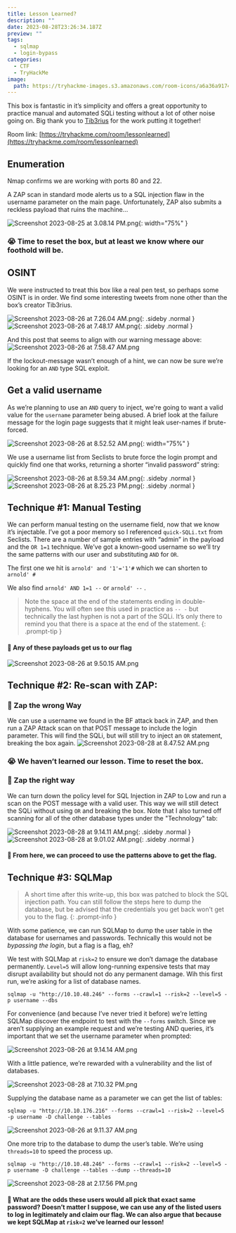 ```yaml
---
title: Lesson Learned?
description: ""
date: 2023-08-28T23:26:34.187Z
preview: ""
tags:
  - sqlmap
  - login-bypass
categories:
  - CTF
  - TryHackMe
image:
  path: https://tryhackme-images.s3.amazonaws.com/room-icons/a6a36a91747be09047869b809dce926d.png
---
```


<style>
.sideby {
    display:inline-block;
    width:48%;
    min-width:300px
}
</style>

This box is fantastic in it’s simplicity and offers a great opportunity to practice manual and automated SQLi testing without a lot of other noise going on. Big thank you to [Tib3rius](https://tryhackme.com/p/Tib3rius) for the work putting it together!

Room link: [https://tryhackme.com/room/lessonlearned](https://tryhackme.com/room/lessonlearned)

## Enumeration

Nmap confirms we are working with ports 80 and 22.

A ZAP scan in standard mode alerts us to a SQL injection flaw in the username parameter on the main page. Unfortunately, ZAP also submits a reckless payload that ruins the machine… 

![Screenshot 2023-08-25 at 3.08.14 PM.png](/assets/lesson-learned/Screenshot_2023-08-25_at_3.08.14_PM.png){: width="75%" }

### 😭 Time to reset the box, but at least we know where our foothold will be.

## OSINT

We were instructed to treat this box like a real pen test, so perhaps some OSINT is in order. We find some interesting tweets from none other than the box’s creator Tib3rius.

![Screenshot 2023-08-26 at 7.26.04 AM.png](/assets/lesson-learned/Screenshot_2023-08-26_at_7.26.04_AM.png){: .sideby .normal }
![Screenshot 2023-08-26 at 7.48.17 AM.png](/assets/lesson-learned/Screenshot_2023-08-26_at_7.48.17_AM.png){: .sideby .normal }

And this post that seems to align with our warning message above:
![Screenshot 2023-08-26 at 7.58.47 AM.png](/assets/lesson-learned/Screenshot_2023-08-26_at_7.58.47_AM.png)

If the lockout-message wasn’t enough of a hint, we can now be sure we’re looking for an `AND` type SQL exploit. 

## Get a valid username

As we’re planning to use an `AND` query to inject, we're going to want a valid value for the `username` parameter being abused. 
A brief look at the failure message for the login page suggests that it might leak user-names if brute-forced. 

![Screenshot 2023-08-26 at 8.52.52 AM.png](/assets/lesson-learned/Screenshot_2023-08-26_at_8.52.52_AM.png){: width="75%"  }

We use a username list from Seclists to brute force the login prompt and quickly find one that works, returning a shorter “invalid password” string:

![Screenshot 2023-08-26 at 8.59.34 AM.png](/assets/lesson-learned/Screenshot_2023-08-26_at_8.59.34_AM.png){: .sideby .normal }
![Screenshot 2023-08-26 at 8.25.23 PM.png](/assets/lesson-learned/Screenshot_2023-08-26_at_8.25.23_PM.png){: .sideby .normal }

## Technique #1:  Manual Testing

We can perform manual testing on the username field, now that we know it’s injectable. I’ve got a poor memory so I referenced `quick-SQLi.txt` from Seclists. There are a number of sample entries with “admin” in the payload and the `OR 1=1` technique. We’ve got a known-good username so we’ll try the same patterns with our user and substituting `AND` for `OR`. 

The first one we hit is `arnold' and '1'='1'#` which we can shorten to `arnold' #`

We also find `arnold' AND 1=1 --`   or `arnold' --` .


>Note the space at the end of the statements ending in double-hyphens. You will often see this used in practice as `-- -` but technically the last hyphen is not a part of the SQLi. It’s only there to remind you that there is a space at the end of the statement.
{: .prompt-tip }

#### 🏁 Any of these payloads get us to our flag

![Screenshot 2023-08-26 at 9.50.15 AM.png](/assets/lesson-learned/Screenshot_2023-08-26_at_9.50.15_AM.png)

## Technique #2: Re-scan with ZAP:

### 🐇 Zap the wrong Way

We can use a username we found in the BF attack back in ZAP, and then run a ZAP Attack scan on that POST message to include the login parameter. This will find the SQLi, but will still try to inject an `OR` statement, breaking the box again. 
![Screenshot 2023-08-28 at 8.47.52 AM.png](/assets/lesson-learned/Screenshot_2023-08-28_at_8.47.52_AM.png)
### 😭 We haven’t learned our lesson. Time to reset the box.

### 🎂 Zap the right way

We can turn down the policy level for SQL Injection in ZAP to Low and run a scan on the POST message with a valid user. This way we will still detect the SQLi without using `OR` and breaking the box. Note that I also turned off scanning for all of the other database types under the "Technology" tab:

![Screenshot 2023-08-28 at 9.14.11 AM.png](/assets/lesson-learned/Screenshot_2023-08-28_at_9.14.11_AM.png){: .sideby .normal }
![Screenshot 2023-08-28 at 9.01.02 AM.png](/assets/lesson-learned/Screenshot_2023-08-28_at_9.01.02_AM.png){: .sideby .normal }

#### 🏁 From here, we can proceed to use the patterns above to get the flag.

## Technique #3: SQLMap
>A short time after this write-up, this box was patched to block the SQL injection path. You can still follow the steps here to dump the database, but be advised that the credentials you get back won't get you to the flag.
{: .prompt-info } 

With some patience, we can run SQLMap to dump the user table in the database for usernames and passwords. Technically this would not be *bypassing the login*, but a flag is a flag, eh?

We test with SQLMap at `risk=2` to ensure we don’t damage the database permanently. `Level=5` will allow long-running expensive tests that may disrupt availability but should not do any permanent damage. Wih this first run, we’re asking for a list of database names.

`sqlmap -u "http://10.10.48.246" --forms --crawl=1 --risk=2 --level=5 -p username --dbs`

For convenience (and because I’ve never tried it before) we’re letting SQLMap discover the endpoint to test with the `--forms` switch. Since we aren’t supplying an example request and we’re testing AND queries, it’s important that we set the username parameter when prompted:

![Screenshot 2023-08-26 at 9.14.14 AM.png](/assets/lesson-learned/Screenshot_2023-08-26_at_9.14.14_AM.png)

With a little patience, we’re rewarded with a vulnerability and the list of databases.

![Screenshot 2023-08-28 at 7.10.32 PM.png](/assets/lesson-learned/dbnames.png)


Supplying the database name as a parameter we can get the list of tables:

`sqlmap -u "http://10.10.176.216" --forms --crawl=1 --risk=2 --level=5 -p username -D challenge --tables`

![Screenshot 2023-08-26 at 9.11.37 AM.png](/assets/lesson-learned/Screenshot_2023-08-26_at_9.11.37_AM.png)

One more trip to the database to dump the user’s table. We’re using `threads=10` to speed the process up. 

`sqlmap -u "http://10.10.48.246" --forms --crawl=1 --risk=2 --level=5 -p username -D challenge --tables --dump --threads=10`

![Screenshot 2023-08-28 at 2.17.56 PM.png](/assets/lesson-learned/Screenshot_2023-08-28_at_2.17.56_PM.png)

#### 🏁 What are the odds these users would all pick that exact same password? Doesn’t matter I suppose, we can use any of the listed users to log in legitimately and claim our flag. We can also argue that because we kept SQLMap at `risk=2` we’ve learned our lesson!
